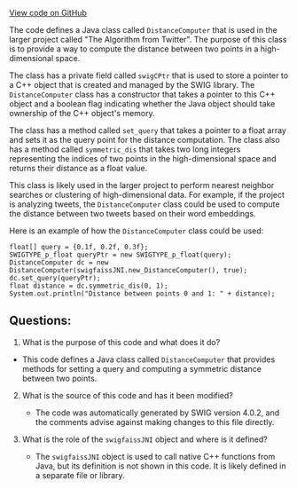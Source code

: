 [View code on GitHub](https://github.com/misbahsy/the-algorithm/ann/src/main/java/com/twitter/ann/faiss/swig/DistanceComputer.java)

The code defines a Java class called `DistanceComputer` that is used in the larger project called "The Algorithm from Twitter". The purpose of this class is to provide a way to compute the distance between two points in a high-dimensional space. 

The class has a private field called `swigCPtr` that is used to store a pointer to a C++ object that is created and managed by the SWIG library. The `DistanceComputer` class has a constructor that takes a pointer to this C++ object and a boolean flag indicating whether the Java object should take ownership of the C++ object's memory. 

The class has a method called `set_query` that takes a pointer to a float array and sets it as the query point for the distance computation. The class also has a method called `symmetric_dis` that takes two long integers representing the indices of two points in the high-dimensional space and returns their distance as a float value. 

This class is likely used in the larger project to perform nearest neighbor searches or clustering of high-dimensional data. For example, if the project is analyzing tweets, the `DistanceComputer` class could be used to compute the distance between two tweets based on their word embeddings. 

Here is an example of how the `DistanceComputer` class could be used:

```
float[] query = {0.1f, 0.2f, 0.3f};
SWIGTYPE_p_float queryPtr = new SWIGTYPE_p_float(query);
DistanceComputer dc = new DistanceComputer(swigfaissJNI.new_DistanceComputer(), true);
dc.set_query(queryPtr);
float distance = dc.symmetric_dis(0, 1);
System.out.println("Distance between points 0 and 1: " + distance);
```
## Questions: 
 1. What is the purpose of this code and what does it do?
   - This code defines a Java class called `DistanceComputer` that provides methods for setting a query and computing a symmetric distance between two points.

2. What is the source of this code and has it been modified?
   - The code was automatically generated by SWIG version 4.0.2, and the comments advise against making changes to this file directly.

3. What is the role of the `swigfaissJNI` object and where is it defined?
   - The `swigfaissJNI` object is used to call native C++ functions from Java, but its definition is not shown in this code. It is likely defined in a separate file or library.